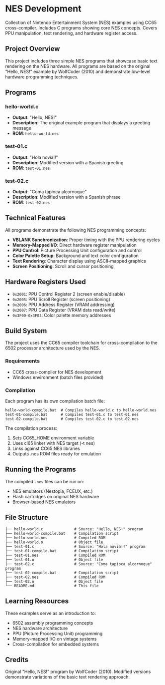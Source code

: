 # NES Development

Collection of Nintendo Entertainment System (NES) examples using CC65 cross-compiler. Includes C programs showing core NES concepts. Covers PPU manipulation, text rendering, and hardware register access.

## Project Overview

This project includes three simple NES programs that showcase basic text rendering on the NES hardware. All programs are based on the original "Hello, NES!" example by WolfCoder (2010) and demonstrate low-level hardware programming techniques.

## Programs

### hello-world.c
- **Output**: "Hello, NES!"
- **Description**: The original example program that displays a greeting message
- **ROM**: `hello-world.nes`

### test-01.c
- **Output**: "Hola novia!!"
- **Description**: Modified version with a Spanish greeting
- **ROM**: `test-01.nes`

### test-02.c
- **Output**: "Coma tapioca alcornoque"
- **Description**: Modified version with a Spanish phrase
- **ROM**: `test-02.nes`

## Technical Features

All programs demonstrate the following NES programming concepts:

- **VBLANK Synchronization**: Proper timing with the PPU rendering cycles
- **Memory-Mapped I/O**: Direct hardware register manipulation
- **PPU Control**: Picture Processing Unit configuration and control
- **Color Palette Setup**: Background and text color configuration
- **Text Rendering**: Character display using ASCII-mapped graphics
- **Screen Positioning**: Scroll and cursor positioning

## Hardware Registers Used

- `0x2001`: PPU Control Register 2 (screen enable/disable)
- `0x2005`: PPU Scroll Register (screen positioning)
- `0x2006`: PPU Address Register (VRAM addressing)
- `0x2007`: PPU Data Register (VRAM data read/write)
- `0x3F00-0x3F03`: Color palette memory addresses

## Build System

The project uses the CC65 compiler toolchain for cross-compilation to the 6502 processor architecture used by the NES.

### Requirements
- CC65 cross-compiler for NES development
- Windows environment (batch files provided)

### Compilation
Each program has its own compilation batch file:

```batch
hello-world-compile.bat  # Compiles hello-world.c to hello-world.nes
test-01-compile.bat      # Compiles test-01.c to test-01.nes
test-02-compile.bat      # Compiles test-02.c to test-02.nes
```

The compilation process:
1. Sets CC65_HOME environment variable
2. Uses cl65 linker with NES target (-t nes)
3. Links against CC65 NES libraries
4. Outputs .nes ROM files ready for emulation

## Running the Programs

The compiled `.nes` files can be run on:
- NES emulators (Nestopia, FCEUX, etc.)
- Flash cartridges on original NES hardware
- Browser-based NES emulators

## File Structure

```
├── hello-world.c              # Source: "Hello, NES!" program
├── hello-world-compile.bat    # Compilation script
├── hello-world.nes            # Compiled ROM
├── hello-world.o              # Object file
├── test-01.c                  # Source: "Hola novia!!" program
├── test-01-compile.bat        # Compilation script
├── test-01.nes                # Compiled ROM
├── test-01.o                  # Object file
├── test-02.c                  # Source: "Coma tapioca alcornoque" program
├── test-02-compile.bat        # Compilation script
├── test-02.nes                # Compiled ROM
├── test-02.o                  # Object file
└── README.md                  # This file
```

## Learning Resources

These examples serve as an introduction to:
- 6502 assembly programming concepts
- NES hardware architecture
- PPU (Picture Processing Unit) programming
- Memory-mapped I/O on vintage systems
- Cross-compilation for embedded systems

## Credits

Original "Hello, NES!" program by WolfCoder (2010). Modified versions demonstrate variations of the basic text rendering approach.
